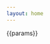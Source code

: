 ```yaml
---
layout: home
---
```


<script setup>
import Iframe from '../../components/Iframe/index.vue';
import { useData } from 'vitepress'

// params is a Vue ref
const { params } = useData()

console.log('params',params)

</script>
{{params}}
<!-- <Iframe :params="params"/> -->
